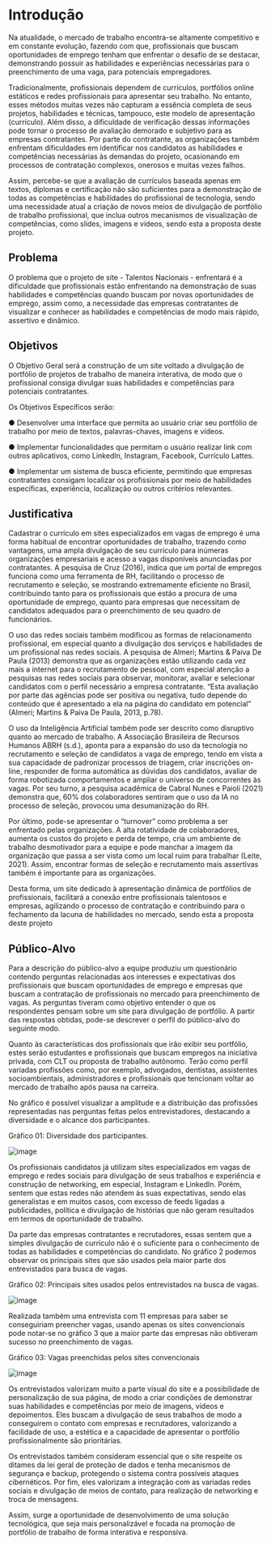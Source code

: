 # Introdução

Na atualidade, o mercado de trabalho encontra-se altamente competitivo e em constante evolução, fazendo com que, profissionais que buscam oportunidades de emprego tenham que enfrentar o desafio de se destacar, demonstrando possuir as habilidades e experiências necessárias para o preenchimento de uma vaga, para potenciais empregadores.

Tradicionalmente, profissionais dependem de currículos, portfólios online estáticos e redes profissionais para apresentar seu trabalho. No entanto, esses métodos muitas vezes não capturam a essência completa de seus projetos, habilidades e técnicas, tampouco, este modelo de apresentação (currículo). Além disso, a dificuldade de verificação dessas informações pode tornar o processo de avaliação demorado e subjetivo para as empresas contratantes. Por parte do contratante, as organizações também enfrentam dificuldades em identificar nos candidatos as habilidades e competências necessárias às demandas do projeto, ocasionando em processos de contratação complexos, onerosos e muitas vezes falhos.

Assim, percebe-se que a avaliação de currículos baseada apenas em textos, diplomas e certificação não são suficientes para a demonstração de todas as competências e habilidades do profissional de tecnologia, sendo uma necessidade atual a criação de novos meios de divulgação de portfólio de trabalho profissional, que inclua outros mecanismos de visualização de competências, como slides, imagens e vídeos, sendo esta a proposta deste projeto.

## Problema
O problema que o projeto de site - Talentos Nacionais - enfrentará é a dificuldade que profissionais estão enfrentando na demonstração de suas habilidades e competências quando buscam por novas oportunidades de emprego, assim como, a necessidade das empresas contratantes de visualizar e conhecer as habilidades e competências de modo mais rápido, assertivo e dinâmico.

## Objetivos

O Objetivo Geral será a construção de um site voltado a divulgação de portfólio de projetos de trabalho de maneira interativa, de modo que o profissional consiga divulgar suas habilidades e competências para potenciais contratantes.

Os Objetivos Específicos serão:

●	Desenvolver uma interface que permita ao usuário criar seu portfólio de trabalho por meio de textos, palavras-chaves, imagens e vídeos.

●	Implementar funcionalidades que permitam o usuário realizar link com outros aplicativos, como LinkedIn, Instagram, Facebook, Currículo Lattes.

●	Implementar um sistema de busca eficiente, permitindo que empresas contratantes consigam localizar os profissionais por meio de habilidades específicas, experiência, localização ou outros critérios relevantes.

 
## Justificativa

Cadastrar o currículo em sites especializados em vagas de emprego é uma forma habitual de encontrar oportunidades de trabalho, trazendo como vantagens, uma ampla divulgação de seu currículo para inúmeras organizações empresariais e acesso a vagas disponíveis anunciadas por contratantes. A pesquisa de Cruz (2016), indica que um portal de empregos funciona como uma ferramenta de RH, facilitando o processo de recrutamento e seleção, se mostrando extremamente eficiente no Brasil, contribuindo tanto para os profissionais que estão a procura de uma oportunidade de emprego, quanto para empresas que necessitam de candidatos adequados para o preenchimento de seu quadro de funcionários.

O uso das redes sociais também modificou as formas de relacionamento profissional, em especial quanto a divulgação dos serviços e habilidades de um profissional nas redes sociais. A pesquisa de Almeri; Martins & Paiva De Paula (2013) demonstra que as organizações estão utilizando cada vez mais a internet para o recrutamento de pessoal, com especial atenção a pesquisas nas redes sociais para observar, monitorar, avaliar e selecionar candidatos com o perfil necessário a empresa contratante. “Esta avaliação por parte das agências pode ser positiva ou negativa, tudo depende do conteúdo que é apresentado a ela na página do candidato em potencial” (Almeri; Martins & Paiva De Paula, 2013, p.78).

O uso da Inteligência Artificial também pode ser descrito como disruptivo quanto ao mercado de trabalho. A Associação Brasileira de Recursos Humanos ABRH (s.d.), aponta para a expansão do uso da tecnologia no recrutamento e seleção de candidatos a vaga de emprego, tendo em vista a sua capacidade de padronizar processos de triagem, criar inscrições on-line, responder de forma automática as dúvidas dos candidatos, avaliar de forma robotizada comportamentos e ampliar o universo de concorrentes às vagas. Por seu turno, a pesquisa acadêmica de Cabral Nunes e Paioli (2021) demonstra que, 60% dos colaboradores sentiram que o uso da IA no processo de seleção, provocou uma desumanização do RH.

Por último, pode-se apresentar o “turnover” como problema a ser enfrentado pelas organizações. A alta rotatividade de colaboradores, aumenta os custos do projeto e perda de tempo, cria um ambiente de trabalho desmotivador para a equipe e pode manchar a imagem da organização que passa a ser vista como um local ruim para trabalhar (Leite, 2021). Assim, encontrar formas de seleção e recrutamento mais assertivas também é importante para as organizações.

Desta forma, um site dedicado à apresentação dinâmica de portfólios de profissionais, facilitará a conexão entre profissionais talentosos e empresas, agilizando o processo de contratação e contribuindo para o fechamento da lacuna de habilidades no mercado, sendo esta a proposta deste projeto


## Público-Alvo

Para a descrição do público-alvo a equipe produziu um questionário contendo perguntas relacionadas aos interesses e expectativas dos profissionais que buscam oportunidades de emprego e empresas que buscam a contratação de profissionais no mercado para preenchimento de vagas. As perguntas tiveram como objetivo entender o que os respondentes pensam sobre um site para divulgação de portfólio. A partir das respostas obtidas, pode-se descrever o perfil do público-alvo do seguinte modo.

Quanto às características dos profissionais que irão exibir seu portfólio, estes serão estudantes e profissionais que buscam empregos na iniciativa privada, com CLT ou proposta de trabalho autônomo. Terão como perfil variadas profissões como, por exemplo, advogados, dentistas, assistentes socioambientais, administradores e profissionais que tencionam voltar ao mercado de trabalho após pausa na carreira.

No gráfico é possível  visualizar  a amplitude e a distribuição das profissões representadas nas perguntas feitas pelos entrevistadores, destacando a diversidade e o alcance dos participantes.

Gráfico 01: Diversidade dos participantes.

![image](https://github.com/ICEI-PUC-Minas-PMV-ADS/pmv-ads-2024-1-e1-proj-web-t1-pmv-ads-2024-1-e1-projtalentosnacionais/assets/164432177/e17634bd-d154-484e-ab86-feb1be376732)

Os profissionais candidatos já utilizam sites especializados em vagas de emprego e redes sociais para divulgação de seus trabalhos e experiência e construção de networking, em especial, Instagram e LinkedIn. Porém, sentem que estas redes não atendem às suas expectativas, sendo elas generalistas e em muitos casos, com excesso de feeds ligadas a publicidades, política e divulgação de histórias que não geram resultados em termos de oportunidade de trabalho. 

Da parte das empresas contratantes e recrutadores, essas sentem que a simples divulgação de currículo não é o suficiente para o conhecimento de todas as habilidades e competências do candidato. No gráfico 2 podemos observar os principais sites que são usados pela maior parte dos entrevistados para busca de vagas.

Gráfico 02: Principais sites usados pelos entrevistados na busca de vagas.

![image](https://github.com/ICEI-PUC-Minas-PMV-ADS/pmv-ads-2024-1-e1-proj-web-t1-pmv-ads-2024-1-e1-projtalentosnacionais/assets/164432177/3797ba41-6f8a-4dc0-9679-623927b12b63)

Realizada também uma entrevista com 11 empresas para saber se conseguiriam preencher vagas, usando apenas os sites convencionais pode notar-se no gráfico 3 que a maior parte das empresas não obtiveram sucesso no preenchimento de vagas.

Gráfico 03: Vagas preenchidas pelos sites convencionais

![image](https://github.com/ICEI-PUC-Minas-PMV-ADS/pmv-ads-2024-1-e1-proj-web-t1-pmv-ads-2024-1-e1-projtalentosnacionais/assets/164432177/daf6dacb-b49c-4148-9360-64de1da8851c)

Os entrevistados valorizam muito a parte visual do site e a possibilidade de personalização de sua página, de modo a criar condições de demonstrar suas habilidades e competências por meio de imagens, vídeos e depoimentos. Eles buscam a divulgação de seus trabalhos de modo a conseguirem o contato com empresas e recrutadores, valorizando a facilidade de uso, a estética e a capacidade de apresentar o portfólio profissionalmente são prioritárias.

Os entrevistados também consideram essencial que o site respeite os ditames da lei geral de proteção de dados e tenha mecanismos de segurança e backup, protegendo o sistema contra possíveis ataques cibernéticos. Por fim, eles valorizam a integração com as variadas redes sociais e divulgação de meios de contato, para realização de networking e troca de mensagens.

Assim, surge a oportunidade de desenvolvimento de uma solução tecnológica, que seja mais personalizável e focada na promoção de portfólio de trabalho de forma interativa e responsiva. 


